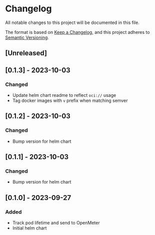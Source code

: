 # Changelog

All notable changes to this project will be documented in this file.

The format is based on [Keep a Changelog](https://keepachangelog.com/en/1.0.0/),
and this project adheres to [Semantic Versioning](https://semver.org/spec/v2.0.0.html).

## [Unreleased]

## [0.1.3] - 2023-10-03
### Changed
- Update helm chart readme to reflect `oci://` usage
- Tag docker images with `v` prefix when matching semver

## [0.1.2] - 2023-10-03
### Changed
- Bump version for helm chart

## [0.1.1] - 2023-10-03
### Changed
- Bump version for helm chart

## [0.1.0] - 2023-09-27
### Added
- Track pod lifetime and send to OpenMeter
- Initial helm chart
